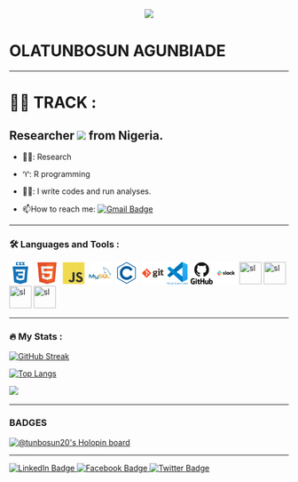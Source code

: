 <div id="header" align="center">
  <img src="https://media.giphy.com/media/HwBlFQZFcAoUcPHZdX/giphy.gif" width="300"/>
</div>

# OLATUNBOSUN AGUNBIADE

---

# :man_technologist: TRACK :
## Researcher <img src="https://media.giphy.com/media/WUlplcMpOCEmTGBtBW/giphy.gif" width="30"> from Nigeria.
- 🧑‍🔬: Research

- ♈: R programming

- 👨‍💻: I write codes and run analyses.

- :mailbox:How to reach me: [![Gmail Badge](https://img.shields.io/badge/-Gmail-white?style=flat&logo=Gmail&logoColor=red)](borsmanty22@gmail.com)

---

### :hammer_and_wrench: Languages and Tools :

<div>
  <img src="https://github.com/devicons/devicon/blob/master/icons/css3/css3-plain-wordmark.svg"  title="CSS3" alt="CSS" width="40" height="40"/>&nbsp;
  <img src="https://github.com/devicons/devicon/blob/master/icons/html5/html5-original.svg" title="HTML5" alt="HTML" width="40" height="40"/>&nbsp;
  <img src="https://github.com/devicons/devicon/blob/master/icons/javascript/javascript-original.svg" title="JavaScript" alt="JavaScript" width="40" height="40"/>&nbsp;
  <img src="https://github.com/devicons/devicon/blob/master/icons/mysql/mysql-original-wordmark.svg" title="MySQL"  alt="MySQL" width="40" height="40"/>&nbsp;
  <img src="https://github.com/devicons/devicon/blob/master/icons/c/c-line.svg" title="c" alt="c" width="40" height="40"/>&nbsp;
  <img src="https://github.com/devicons/devicon/blob/master/icons/git/git-original-wordmark.svg" title="Git" **alt="Git" width="40" height="40"/>
  <img src="https://github.com/devicons/devicon/blob/master/icons/vscode/vscode-original-wordmark.svg" title="vs" **alt="vs" width="40" height="40"/>
  <img src="https://github.com/devicons/devicon/blob/master/icons/github/github-original-wordmark.svg" title="gh" **alt="gh" width="40" height="40"/>
  <img src="https://github.com/devicons/devicon/blob/master/icons/slack/slack-original-wordmark.svg" title="sl" **alt="sl" width="40" height="40"/>
  <img src="https://cdn.jsdelivr.net/gh/devicons/devicon@latest/icons/r/r-original.svg" title="sl" **alt="sl" width="40" height="40"/>
  <img src="https://cdn.jsdelivr.net/gh/devicons/devicon@latest/icons/rstudio/rstudio-original.svg" title="sl" **alt="sl" width="40" height="40"/>
  <img src="https://cdn.jsdelivr.net/gh/devicons/devicon@latest/icons/plotly/plotly-original.svg" title="sl" **alt="sl" width="40" height="40"/>
  <img src="https://cdn.jsdelivr.net/gh/devicons/devicon@latest/icons/amazonwebservices/amazonwebservices-original-wordmark.svg" title="sl" **alt="sl" width="40" height="40"/>
          
          
          
          
          
 
</div>

---

### :fire: My Stats :
[![GitHub Streak](http://github-readme-streak-stats.herokuapp.com?user=tunbosunxx&theme=dark&background=000000)](https://git.io/streak-stats)

[![Top Langs](https://github-readme-stats.vercel.app/api/top-langs/?username=tunbosunxx&layout=compact&theme=vision-friendly-dark)](https://github.com/anuraghazra/github-readme-stats)

<img src="https://github-readme-stats.vercel.app/api?username=tunbosunxx&show_icons=true&theme=vision-friendly-dark" width="400">






<img src="https://komarev.com/ghpvc/?username=tunbosunxx&style=flat-square&color=blue" alt=""/>

---
### BADGES
 [![@tunbosun20's Holopin board](https://holopin.me/tunbosun20)](https://holopin.io/@tunbosun20)
 
---
 <div id="badges">
  <a href="https://www.linkedin.com/in/olatunbosun-agunbiade-b711831a3/">
    <img src="https://img.shields.io/badge/LinkedIn-white?style=for-the-badge&logo=linkedin&logoColor=blue" alt="LinkedIn Badge"/>
  </a>
  <a href="your-youtube-URL">
    <img src="https://img.shields.io/badge/Facebook-white?style=for-the-badge&logo=facebook&logoColor=blue" alt="Facebook Badge"/>
  </a>
  <a href="https://twitter.com/AGUNBIADEOLATU4">
    <img src="https://img.shields.io/badge/Twitter-white?style=for-the-badge&logo=twitter&logoColor=blue" alt="Twitter Badge"/>
  </a>
</div>

<!---
tunbosunxx/tunbosunxx is a ✨ special ✨ repository because its `README.md` (this file) appears on your GitHub profile.
You can click the Preview link to take a look at your changes.
--->

